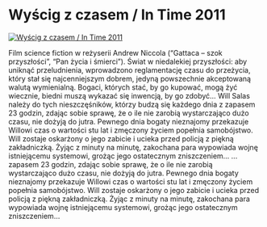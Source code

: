 Wyścig z czasem / In Time 2011 
=============
[![Wyścig z czasem / In Time 2011 ](http://vidos.pl/images/player.gif)](http://vidos.pl/wyscig-z-czasem-in-time-2011)

 Film science fiction w reżyserii Andrew Niccola (“Gattaca – szok przyszłości”, “Pan życia i śmierci”). Świat w niedalekiej przyszłości: aby uniknąć przeludnienia, wprowadzono reglamentację czasu do przeżycia, który stał się najcenniejszym dobrem, jedyną powszechnie akceptowaną walutą wymienialną. Bogaci, których stać, by go kupować, mogą żyć wiecznie, biedni muszą wykazać się inwencją, by go zdobyć… Will Salas należy do tych nieszczęśników, którzy budzą się każdego dnia z zapasem 23 godzin, zdając sobie sprawę, że o ile nie zarobią wystarczająco dużo czasu, nie dożyją do jutra. Pewnego dnia bogaty nieznajomy przekazuje Willowi czas o wartości stu lat i zmęczony życiem popełnia samobójstwo. Will zostaje oskarżony o jego zabicie i ucieka przed policją z piękną zakładniczką. Żyjąc z minuty na minutę, zakochana para wypowiada wojnę istniejącemu systemowi, grożąc jego ostatecznym zniszczeniem…   ... zapasem 23 godzin, zdając sobie sprawę, że o ile nie zarobią wystarczająco dużo czasu, nie dożyją do jutra. Pewnego dnia bogaty nieznajomy przekazuje Willowi czas o wartości stu lat i zmęczony życiem popełnia samobójstwo. Will zostaje oskarżony o jego zabicie i ucieka przed policją z piękną zakładniczką. Żyjąc z minuty na minutę, zakochana para wypowiada wojnę istniejącemu systemowi, grożąc jego ostatecznym zniszczeniem…
